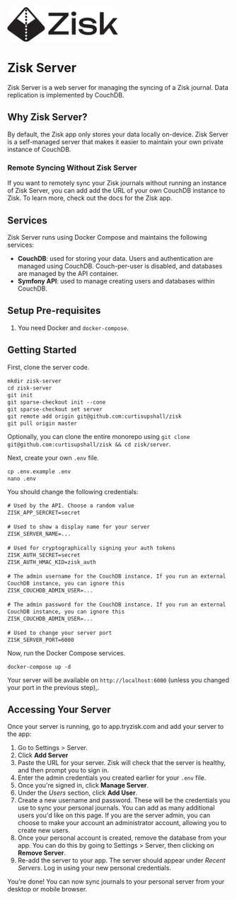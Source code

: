 <picture>
  <source media="(prefers-color-scheme: dark)" srcset="../web/public/images/logo/logo-w.svg">
  <img width="250px" alt="Zisk logo" src="../web/public/images/logo/logo-b.svg">
</picture>

# Zisk Server
Zisk Server is a web server for managing the syncing of a Zisk journal. Data replication is implemented by CouchDB.

## Why Zisk Server?
By default, the Zisk app only stores your data locally on-device. Zisk Server is a self-managed server that makes it easier to maintain your own private instance of CouchDB.

### Remote Syncing Without Zisk Server
If you want to remotely sync your Zisk journals without running an instance of Zisk Server, you can add add the URL of your own CouchDB instance to Zisk. To learn more, check out the docs for the Zisk app.

## Services
Zisk Server runs using Docker Compose and maintains the following services:

 - **CouchDB**: used for storing your data. Users and authentication are managed using CouchDB. Couch-per-user is disabled, and databases are managed by the API container.
 - **Symfony API**: used to manage creating users and databases within CouchDB.

## Setup Pre-requisites
1. You need Docker and `docker-compose`.

## Getting Started
First, clone the server code.
```
mkdir zisk-server
cd zisk-server
git init
git sparse-checkout init --cone
git sparse-checkout set server
git remote add origin git@github.com:curtisupshall/zisk
git pull origin master
```
Optionally, you can clone the entire monorepo using `git clone git@github.com:curtisupshall/zisk && cd zisk/server`.

Next, create your own `.env` file.
```
cp .env.example .env
nano .env
```

You should change the following credentials:
```
# Used by the API. Choose a random value
ZISK_APP_SERCRET=secret

# Used to show a display name for your server
ZISK_SERVER_NAME=...

# Used for cryptographically signing your auth tokens
ZISK_AUTH_SECRET=secret
ZISK_AUTH_HMAC_KID=zisk_auth

# The admin username for the CouchDB instance. If you run an external CouchDB instance, you can ignore this
ZISK_COUCHDB_ADMIN_USER=...

# The admin password for the CouchDB instance. If you run an external CouchDB instance, you can ignore this
ZISK_COUCHDB_ADMIN_USER=...

# Used to change your server port
ZISK_SERVER_PORT=6000
```

Now, run the Docker Compose services.

```
docker-compose up -d
```

Your server will be available on `http://localhost:6000` (unless you changed your port in the previous step),.

## Accessing Your Server
Once your server is running, go to app.tryzisk.com and add your server to the app:
1. Go to Settings > Server.
2. Click **Add Server**
3. Paste the URL for your server. Zisk will check that the server is healthy, and then prompt you to sign in.
4. Enter the admin credentials you created earlier for your `.env` file.
5. Once you're signed in, click **Manage Server**.
6. Under the *Users* section, click **Add User**.
7. Create a new username and password. These will be the credentials you use to sync your personal journals. You can add as many additional users you'd like on this page. If you are the server admin, you can choose to make your account an administrator account, allowing you to create new users.
8. Once your personal account is created, remove the database from your app. You can do this by going to Settings > Server, then clicking on **Remove Server**.
9. Re-add the server to your app. The server should appear under *Recent Servers*. Log in using your new personal credentials.

You're done! You can now sync journals to your personal server from your desktop or mobile browser.
